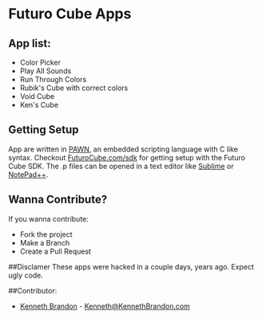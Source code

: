 # Futuro Cube Apps

## App list:
* Color Picker
* Play All Sounds
* Run Through Colors
* Rubik's Cube with correct colors
* Void Cube
* Ken's Cube


## Getting Setup
App are written in [PAWN](http://www.compuphase.com/pawn/pawn.htm), an embedded scripting language with C like syntax.  Checkout [FuturoCube.com/sdk](https://futurcube.com/sdk) for getting setup with the Futuro Cube SDK.  The .p files can be opened in a text editor like [Sublime](http://www.sublimetext.com/) or [NotePad++](https://notepad-plus-plus.org/).

## Wanna Contribute?
If you wanna contribute:
* Fork the project
* Make a Branch
* Create a Pull Request

##Disclamer
These apps were hacked in a couple days, years ago.  Expect ugly code.

##Contributor:
* [Kenneth Brandon](http://kennethbrandon.com) - Kenneth@KennethBrandon.com

